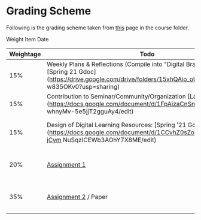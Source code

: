 # Grading Scheme

Following is the grading scheme taken from [this](https://docs.google.com/document/d/1ZOA7QEzD44_13SDbEpnp-eDLvNhItiuVloEiIdYIBhI/edit?usp=sharing) page in the course folder.


Weight Item Date
   
| Weightage  | Todo |  Deadlines |
|---|---|---|
| 15%  | Weekly Plans & Reflections (Compile into "Digital Brain Document") [Spring 21 Gdoc](https://drive.google.com/drive/folders/15xhQAio_oUK023ImX_CvU4zi w835OKv0?usp=sharing)  | Ongoing  
| 15% | Contribution to Seminar/Community/Organization [Last year's Gdoc](https://docs.google.com/document/d/1FpAizaCnSnGK8PJtBAnmSS5 whnyMv-5e5jjT2gguAy4/edit)  |  Ongoing (set your deadline) 
| 15%  | Design of Digital Learning Resources: [Spring '21 Gdoc](https://docs.google.com/document/d/1CCvhZ0sZo-JISCGMXV-jCym NuSqzICEWb3AOhY7X8ME/edit)  | Set your deadline (before Nov 20)  
| 20%  |  [Assignment 1](https://docs.google.com/document/d/1kMgHQVqMrMZGEQ_eQ4z6dC1Vh3OzBSV8Pfoa5rJWgAs/edit) |  Set your deadline (before Oct 15) 
| 35%  |  [Assignment 2](https://docs.google.com/document/d/1To2IQMuV9JTOoiNGz2Pr70-Q4KKsaOXAnHqAkE8H6qs/edit) / Paper |  Set your deadline (before Dec 1)





  


 


 